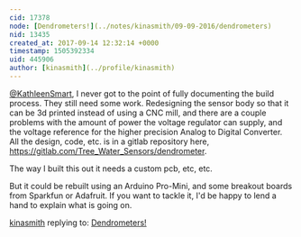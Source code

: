 ```yaml
---
cid: 17378
node: [Dendrometers!](../notes/kinasmith/09-09-2016/dendrometers)
nid: 13435
created_at: 2017-09-14 12:32:14 +0000
timestamp: 1505392334
uid: 445906
author: [kinasmith](../profile/kinasmith)
---
```


[@KathleenSmart](/profile/KathleenSmart), I never got to the point of fully documenting the build process. They still need some work. Redesigning the sensor body so that it can be 3d printed instead of using a CNC mill, and there are a couple problems with the amount of power the voltage regulator can supply, and the voltage reference for the higher precision Analog to Digital Converter. 
All the design, code, etc. is in a gitlab repository here, https://gitlab.com/Tree_Water_Sensors/dendrometer. 

The way I built this out it needs a custom pcb, etc, etc. 

But it could be rebuilt using an Arduino Pro-Mini, and some breakout boards from Sparkfun or Adafruit. If you want to tackle it, I'd be happy to lend a hand to explain what is going on. 

[kinasmith](../profile/kinasmith) replying to: [Dendrometers!](../notes/kinasmith/09-09-2016/dendrometers)

